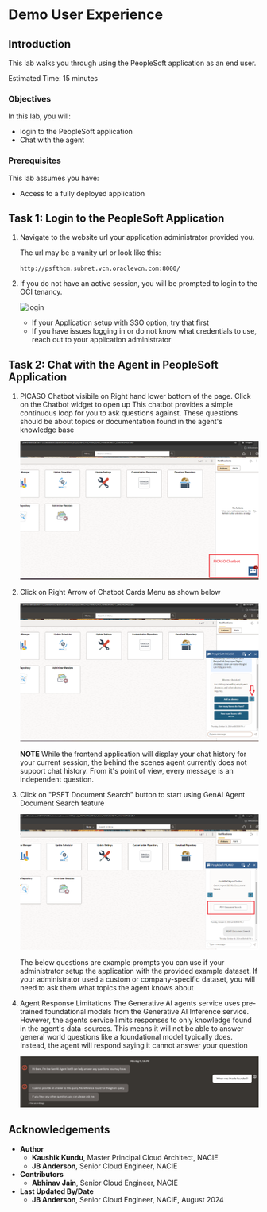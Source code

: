 # Demo User Experience

## Introduction

This lab walks you through using the PeopleSoft application as an end user.

Estimated Time: 15 minutes

### Objectives

In this lab, you will:

* login to the PeopleSoft application
* Chat with the agent

### Prerequisites

This lab assumes you have:

* Access to a fully deployed application

## Task 1: Login to the PeopleSoft Application

1. Navigate to the website url your application administrator provided you.

    The url may be a vanity url or look like this:

    `http://psfthcm.subnet.vcn.oraclevcn.com:8000/`

2. If you do not have an active session, you will be prompted to login to the OCI tenancy.

    ![login](images/peoplesoft_login.png)

    * If your Application setup with SSO option, try that first
    * If you have issues logging in or do not know what credentials to use, reach out to your application administrator

## Task 2: Chat with the Agent in PeopleSoft Application

1. PICASO Chatbot visibile on Right hand lower bottom of the page. Click on the Chatbot widget to open up
    This chatbot provides a simple continuous loop for you to ask questions against. These questions should be about topics or documentation found in the agent's knowledge base

    ![picaso_home](images/peoplesoft_homepage.png)


2. Click on Right Arrow of Chatbot Cards Menu as shown below

   ![picaso_home1](images/peoplesoft_chatbot1.png)

    **NOTE** While the frontend application will display your chat history for your current session, the behind the scenes agent currently does not support chat history. From it's point of view, every message is an independent question.

3. Click on "PSFT Document Search" button to start using GenAI Agent Document Search feature

   ![picaso_genai](images/peoplesoft_chatbot2.png)
   
    The below questions are example prompts you can use if your administrator setup the application with the provided example dataset. If your administrator used a custom or company-specific dataset, you will need to ask them what topics the agent knows about

    <!-- TODO: provide a couple prompts that will work with provided example dataset-->

4. Agent Response Limitations
    The Generative AI agents service uses pre-trained foundational models from the Generative AI Inference service. However, the agents service limits responses to only knowledge found in the agent's data-sources. This means it will not be able to answer general world questions like a foundational model typically does. Instead, the agent will respond saying it cannot answer your question

    ![agent ungrounded response](images/agent_ungrounded_response.png)


## Acknowledgements

* **Author**
    * **Kaushik Kundu**, Master Principal Cloud Architect, NACIE
    * **JB Anderson**, Senior Cloud Engineer, NACIE
* **Contributors**
    * **Abhinav Jain**, Senior Cloud Engineer, NACIE
* **Last Updated By/Date**
    * **JB Anderson**, Senior Cloud Engineer, NACIE, August 2024
